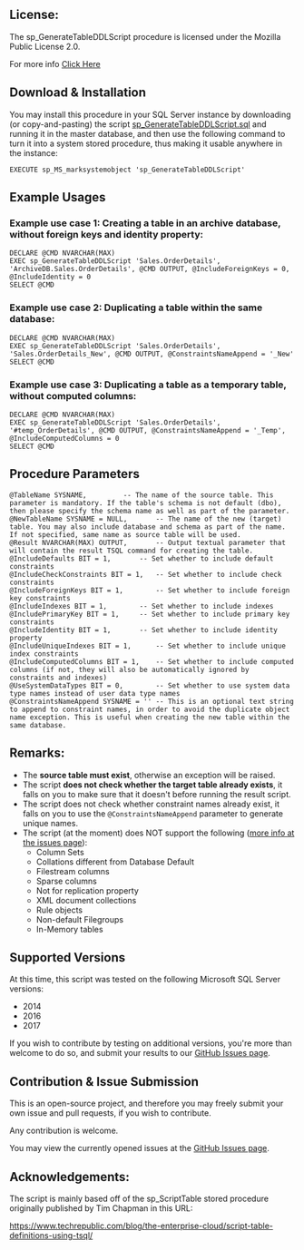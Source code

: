 ## License:

The sp_GenerateTableDDLScript procedure is licensed under the Mozilla Public License 2.0.

For more info [Click Here](https://github.com/EitanBlumin/sp_GenerateTableDDLScript/blob/master/LICENSE)

## Download & Installation

You may install this procedure in your SQL Server instance by downloading (or copy-and-pasting) the script [sp_GenerateTableDDLScript.sql](https://raw.githubusercontent.com/EitanBlumin/sp_GenerateTableDDLScript/master/sp_GenerateTableDDLScript.sql) and running it in the master database, and then use the following command to turn it into a system stored procedure, thus making it usable anywhere in the instance:

`EXECUTE sp_MS_marksystemobject 'sp_GenerateTableDDLScript'`

## Example Usages

### Example use case 1: Creating a table in an archive database, without foreign keys and identity property:

```
DECLARE @CMD NVARCHAR(MAX)
EXEC sp_GenerateTableDDLScript 'Sales.OrderDetails', 'ArchiveDB.Sales.OrderDetails', @CMD OUTPUT, @IncludeForeignKeys = 0, @IncludeIdentity = 0
SELECT @CMD
```

### Example use case 2: Duplicating a table within the same database:

```
DECLARE @CMD NVARCHAR(MAX)
EXEC sp_GenerateTableDDLScript 'Sales.OrderDetails', 'Sales.OrderDetails_New', @CMD OUTPUT, @ConstraintsNameAppend = '_New'
SELECT @CMD
```

### Example use case 3: Duplicating a table as a temporary table, without computed columns:

```
DECLARE @CMD NVARCHAR(MAX)
EXEC sp_GenerateTableDDLScript 'Sales.OrderDetails', '#temp_OrderDetails', @CMD OUTPUT, @ConstraintsNameAppend = '_Temp', @IncludeComputedColumns = 0
SELECT @CMD
```

## Procedure Parameters

```
@TableName SYSNAME,			-- The name of the source table. This parameter is mandatory. If the table's schema is not default (dbo), then please specify the schema name as well as part of the parameter.
@NewTableName SYSNAME = NULL,		-- The name of the new (target) table. You may also include database and schema as part of the name. If not specified, same name as source table will be used.
@Result NVARCHAR(MAX) OUTPUT,		-- Output textual parameter that will contain the result TSQL command for creating the table.
@IncludeDefaults BIT = 1,		-- Set whether to include default constraints
@IncludeCheckConstraints BIT = 1,	-- Set whether to include check constraints
@IncludeForeignKeys BIT = 1,		-- Set whether to include foreign key constraints
@IncludeIndexes BIT = 1,		-- Set whether to include indexes
@IncludePrimaryKey BIT = 1,		-- Set whether to include primary key constraints
@IncludeIdentity BIT = 1,		-- Set whether to include identity property
@IncludeUniqueIndexes BIT = 1,		-- Set whether to include unique index constraints
@IncludeComputedColumns BIT = 1,	-- Set whether to include computed columns (if not, they will also be automatically ignored by constraints and indexes)
@UseSystemDataTypes BIT = 0,		-- Set whether to use system data type names instead of user data type names
@ConstraintsNameAppend SYSNAME = ''	-- This is an optional text string to append to constraint names, in order to avoid the duplicate object name exception. This is useful when creating the new table within the same database.
```

## Remarks:

- The **source table must exist**, otherwise an exception will be raised.
- The script **does not check whether the target table already exists**,
  it falls on you to make sure that it doesn't before running the result script.
- The script does not check whether constraint names already exist,
  it falls on you to use the `@ConstraintsNameAppend` parameter to generate unique names.
- The script (at the moment) does NOT support the following ([more info at the issues page](https://github.com/EitanBlumin/sp_GenerateTableDDLScript/issues)):
	- Column Sets
	- Collations different from Database Default
	- Filestream columns
	- Sparse columns
	- Not for replication property
	- XML document collections
 	- Rule objects
 	- Non-default Filegroups
	- In-Memory tables

## Supported Versions

At this time, this script was tested on the following Microsoft SQL Server versions:

- 2014
- 2016
- 2017

If you wish to contribute by testing on additional versions, you're more than welcome to do so, and submit your results to our [GitHub Issues page](https://github.com/EitanBlumin/sp_GenerateTableDDLScript/issues).

## Contribution & Issue Submission

This is an open-source project, and therefore you may freely submit your own issue and pull requests, if you wish to contribute.

Any contribution is welcome.

You may view the currently opened issues at the [GitHub Issues page](https://github.com/EitanBlumin/sp_GenerateTableDDLScript/issues).

## Acknowledgements:

The script is mainly based off of the sp_ScriptTable stored procedure originally published by Tim Chapman in this URL:

https://www.techrepublic.com/blog/the-enterprise-cloud/script-table-definitions-using-tsql/

